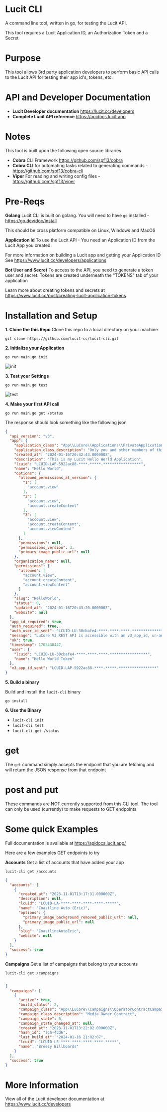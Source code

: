 # Lucit CLI
A command line tool, written in go, for testing the Lucit API.

This tool requires a Lucit Application ID, an Authorization Token and a Secret

# Purpose
This tool allows 3rd party application developers to perform basic API calls to the Lucit API for testing their app id's, tokens, etc.

# API and Developer Documentation

- **Lucit Developer documentation** https://lucit.cc/developers
- **Complete Lucit API reference** https://apidocs.lucit.app

# Notes
This tool is built upon the following open source libraries

- **Cobra** CLI Framework https://github.com/spf13/cobra
- **Cobra CLI** for automating tasks related to generating commands - https://github.com/spf13/cobra-cli
- **Viper** For reading and writing config files - https://github.com/spf13/viper

# Pre-Reqs

**Golang**
Lucit CLI is built on golang.  You will need to have `go` installed - https://go.dev/doc/install

This should be cross platform compatible on Linux, Windows and MacOS

**Application Id**
To use the Lucit API - You need an Application ID from the Lucit App you created.

For more information on building a Lucit app and getting your Application ID
See https://www.lucit.cc/developers/applications

**Bot User and Secret**
To access to the API, you need to generate a token user and secret.
Tokens are created underneath the "TOKENS" tab of your application

Learn more about creating tokens and secrets at https://www.lucit.cc/post/creating-lucit-application-tokens

# Installation and Setup

**1. Clone the this Repo**
Clone this repo to a local directory on your machine

```
git clone https://github.com/lucit-cc/lucit-cli.git
```

**2. Initialize your Application**

```
go run main.go init
```


![init](docs/images/screenshot_init.jpg)



**3.  Test your Settings**

```
go run main.go test
```

![test](docs/images/screenshot_test.jpg)


**4. Make your first API call**


```
go run main.go get /status
```

The response should look something like the following json

```json
{
  "api_version": "v3",
  "app": {
    "application_class": "App\\LuCore\\Applications\\PrivateApplicationClass",
    "application_class_description": "Only you and other members of this application can add it to accounts",
    "created_at": "2024-01-16T20:42:43.000000Z",
    "description": "This is my Lucit Hello World Application",
    "lcuid": "LCUID-LAP-5922ac88-****-*****-*****************",
    "name": "Hello World",
    "options": {
      "allowed_permissions_at_version": {
        "1": [
          "account.view"
        ],
        "2": [
          "account.view",
          "account.createContent"
        ],
        "3": [
          "account.view",
          "account.createContent",
          "account.viewContent"
        ]
      },
      "permissions": null,
      "permissions_version": 3,
      "primary_image_public_url": null
    },
    "organization_name": null,
    "permissions": {
      "allowed": [
        "account.view",
        "account.createContent",
        "account.viewContent"
      ]
    },
    "slug": "HelloWorld",
    "status": 0,
    "updated_at": "2024-01-16T20:43:20.000000Z",
    "website": null
  },
  "app_id_required": true,
  "auth_required": true,
  "auth_user_id_sent": "LCUID-LU-30cbafe4-****-****-****-*****************",
  "message": "LuCore V3 REST API is accessible with an v3_app_id, un-authenticated, and returns json",
  "ok": true,
  "timestamp": 1705438447,
  "user": {
    "lcuid": "LCUID-LU-30cbafe4-****-****-****-*****************",
    "name": "Hello World Token"
  },
  "v3_app_id_sent": "LCUID-LAP-5922ac88-****-*****-*****************"
}
```




**5. Build a binary**

Build and install the `lucit-cli` binary

```
go install
```

**6. Use the Binary**

- `lucit-cli init`
- `lucit-cli test`
- `lucit-cli get /status`


# get

The `get` command simply accepts the endpoint that you are fetching and will return the JSON response from that endpoint

# post and put
These commands are NOT currently supported from this CLI tool.  The tool can only be used (currently) to make requests to GET endpoints


# Some quick Examples

Full documentation is available at https://apidocs.lucit.app/

Here are a few examples GET endpoints to try

**Accounts**
Get a list of accounts that have added your app

```
lucit-cli get /accounts
```

```json
{
  "accounts": [
    {
      "created_at": "2023-11-01T13:17:31.000000Z",
      "description": null,
      "lcuid": "LCUID-LA-****-****-****-****-*****",
      "name": "Coastline Auto (Eric)",
      "options": {
        "primary_image_background_removed_public_url": null,
        "primary_image_public_url": null
      },
      "slug": "CoastlineAutoEric",
      "website": null
    }
  ],
  "success": true
}

```


**Campaigns**
Get a list of campaigns that belong to your accounts

```
lucit-cli get /campaigns
```

```json

{
  "campaigns": [
    {
      "active": true,
      "build_status": 2,
      "campaign_class": "App\\LuCore\\Campaigns\\OperatorContractCampaignClass",
      "campaign_class_description": "Media Owner Contract",
      "campaign_state": 6,
      "campaign_state_changed_at": null,
      "created_at": "2023-11-01T13:22:02.000000Z",
      "hash_id": "lch-4Cd6",
      "last_build_at": "2024-01-16 21:02:07",
      "lcuid": "LCUID-LE-****-****-****-****-*****",
      "name": "Breezy Billboards"
    }
  ],
  "success": true
}
```



# More Information
View all of the Lucit developer documentation at https://www.lucit.cc/developers
